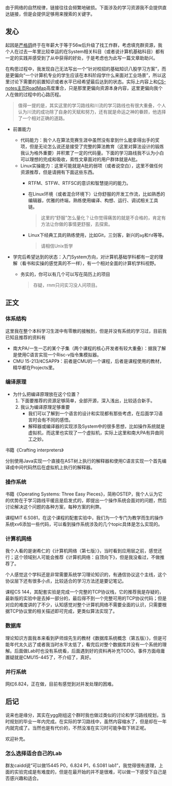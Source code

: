 由于网络的自然规律，链接往往会频繁地破损。下面涉及的学习资源我不会提供直达链接，但是会提供足够用来搜索的关键字。

## 发心

起因是[严格鸽](https://www.zhihu.com/people/yan-ge-ge-32-1)终于在年薪大于等于56w后升级了找工作群，考虑填充群资源，我个人在过去一年里比较幸运的在System相关科目（或者说计算机基础科目）都有一定的实践并感受到了从中获得的好处，于是考虑也为此写一篇文章助助兴。

在构思过程中，我发现自己无法写出一个“针对校招的基础知识八股学习方案”，而是更偏向“一个计算机专业的学生应该在本科阶段学什么来面对工业场景”，所以这里讨论下需要的前置知识或者水平已经希望最后达到的状态。实际上内容上和[CS-notes主页RoadMap](../README.md#roadmap)高度重合，只是那里更偏向资源本身内容，这里更偏向我个人在做的过程中的心路历程。
>值得一提的是，其实这里的学习路线和川流的学习路线也有很大重叠，个人认为川流的成功除了自身的天赋和努力，还有就是命运之神的眷顾，他选择了一个相对正确的道路。

+ 前置能力
	+ 代码能力：我个人在算法竞赛生涯中虽然没有拿到什么能拿得出手的奖项，但是无论怎么说还是接受了完整的算法教育（这里对算法设计的锻炼我认为格外重要）并积累了一定的代码量。下面的学习路线我不认为小白可以理想的完成和吸收，索性文章面对的用户群体就是A批。
	+ Linux实操能力：这里可能就是A批的弱项（或者说空白），这里不做任何资源推荐，但是请拥有下面这些东西。
		+ RTFM、STFW、RTFSC的意识和智慧提问的能力。
		+ 在Linux环境（或者混合环境下）让你舒服的开发工作流，比如熟悉的编辑器，优雅的终端，熟练使用编译、构想、运行、调试相关工具链。
			>这里的“舒服”怎么量化？让你觉得痛苦的就是不合格的，肯定有方法让你做的事情更舒服，去探索。

		+ Linux下经典工具的熟练使用，比如Git，三剑客，新兴的`ag`和`fd`等等。
			>请相信Unix哲学

+ 学完后希望达到的状态：入门System方向，对计算机基础学科都有一定的理解（看书和实操的感觉真的不一样），有一个相对全面的计算机学科视野。
	+ 务实的，你可以有几个可以写在简历上的项目
		>存疑，rnm只问实习没人问项目。

## 正文

### 体系结构

这里我在整个本科学习生涯中有零散的接触到，但是并没有系统的学习过，目前我已知且推荐的资料有

+ 南大PA/一生一芯的某个子集（两个课程的核心开发者有较大重叠）：据我了解是使用C语言实现一个Risc-v指令集模拟器。
+ CMU 15-213/《CSAPP》：前者是CMU的一个课程，后者是课程使用的教材，精华都在Projects里。

### 编译原理

+ 为什么把编译原理放在这个位置？
	1. 下面要推荐的资源足够简单，全部开源，深入浅出，比较适合新手。
	2. 我认为编译原理足够重要
		+ 我们可以了解到一个语言的设计和实现都有那些考虑，在后面学习语言时会有不同的感悟。
		+ 解释器或编译器的实现涉及System中的很多思想，比如操作系统就是虚拟机，而这里也实现了一个虚拟机，实际上这里和南大PA有异曲同工之妙。

书籍《Crafting interpreters》

分别使用Java实现一个直接在AST树上执行的解释器和使用C语言实现一个首先编译成中间代码然后在虚拟机上执行的解释器。

### 操作系统

书籍《Operating Systems: Three Easy Pieces》，简称OSTEP，我个人认为它的优势在于学习路线平缓且是启发式的，即提出一个操作系统会面对的问题，然后讨论解决这个问题的各种方案，每种方案的利弊。

课程MIT 6.S081，在这个课程的配套实验中，我们为一个专门为教学而生的操作系统xv6添加一些代码，可以看到操作系统涉及的几个topic具体是怎么实现的。

### 计算机网络

我个人看的是谢希仁的《计算机网络（第七版）》，当时看到应用层之前，感觉还行；这个领域别人可能会推荐《计算机网络：自顶向下》，但是我没看过，不做推荐了。

个人感觉这个学科还是非常需要系统学习理论知识的，有通信协议这个主线，这个协议层下还有很多小点，比较适合的学习方法还是要记笔记。

课程CS 144，其配套实验是完成一个完整的TCP协议栈，它的推荐我是存疑的，最新版的实验中是去掉一部分的，最后得不到一个完整可用的TCP协议代码；但是对应的难度讲的了不少，认知感觉对整个计算机网络不需要全面的认识，只需要根据TCP协议里的相关描述即可完成，更类似算法实现了。

### 数据库

理论知识方面我本来看到萨师煊先生的教材《数据库系统概念（第五版）》，但是可能年代太久远了或者我当时水平太低了，看完后对整个数据库并没有一个系统的理解。后面做Lab时也没有系统看，后面遇到好的资料再补充TODO。事件方面毋庸置疑就是CMU15-445了，不介绍了，真好。

### 并行系统

网红6.824，正在做，目前有感觉到对并发处理的困难。

## 后记

说来也是缘分，其实在ygg刚组这个群时我也做过类似的讨论和学习路线规划，当时规划的毕业一年内完成。在实际的学习路线中，虽然内容缩水了，但是却在一年内就完成了。当然也是有代价的，不然没准在实习时可能争取下转正呢。

欢迎补充。

### 怎么选择适合自己的Lab

群友caidd说“可以做15445 P0，6.824 P1，6.S081 lab1”，我觉得很有道理，上面的实验完成是有难度的，但是在最开始的并不是很难，可以做一下感受下自己是否感兴趣和适合。
